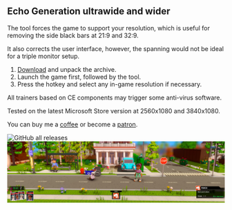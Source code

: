 ## Echo Generation ultrawide and wider

The tool forces the game to support your resolution, which is useful for removing the side black bars at 21:9 and 32:9.

It also corrects the user interface, however, the spanning would not be ideal for a triple monitor setup.

1. [Download](/../../releases) and unpack the archive.
2. Launch the game first, followed by the tool.
3. Press the hotkey and select any in-game resolution if necessary.

All trainers based on CE components may trigger some anti-virus software.

Tested on the latest Microsoft Store version at 2560x1080 and 3840x1080.

You can buy me a [coffee](https://ko-fi.com/rozziroxx) or become a [patron](https://www.patreon.com/rozzi).

![GitHub all releases](https://img.shields.io/github/downloads/RoseTheFlower/EchoGenerationUltrawide/total?style=flat-square)
![](preview.jpg)

